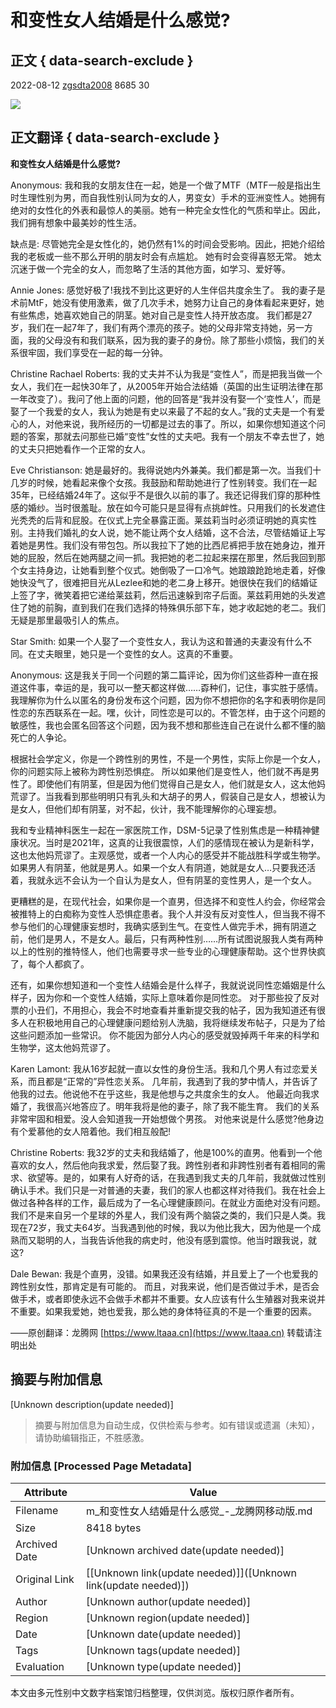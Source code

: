 # 和变性女人结婚是什么感觉?

## 正文 { data-search-exclude }


2022-08-12 [zgsdta2008](https://www.ltaaa.cn/author/322995) 8685 30

![](http://img.ltaaa.cn/uploadfile/2022/08/12/16602915125986.jpg) 

## 正文翻译 { data-search-exclude }

**和变性女人结婚是什么感觉?**

Anonymous: 
我和我的女朋友住在一起，她是一个做了MTF（MTF一般是指出生时生理性别为男，而自我性别认同为女的人，男变女）手术的亚洲变性人。她拥有绝对的女性化的外表和最惊人的美丽。她有一种完全女性化的气质和举止。因此，我们拥有想象中最美妙的性生活。

缺点是: 尽管她完全是女性化的，她仍然有1%的时间会受影响。因此，把她介绍给我的老板或一些不那么开明的朋友时会有点尴尬。 她有时会变得喜怒无常。 她太沉迷于做一个完全的女人，而忽略了生活的其他方面，如学习、爱好等。

Annie Jones:
感觉好极了!我找不到比这更好的人生伴侣共度余生了。 我的妻子是术前MtF，她没有使用激素，做了几次手术，她努力让自己的身体看起来更好，她有些焦虑，她喜欢她自己的阴茎。她对自己是变性人持开放态度。 我们都是27岁，我们在一起7年了，我们有两个漂亮的孩子。她的父母非常支持她，另一方面，我的父母没有和我们联系，因为我的妻子的身份。除了那些小烦恼，我们的关系很牢固，我们享受在一起的每一分钟。

Christine Rachael Roberts:
我的丈夫并不认为我是“变性人”，而是把我当做一个女人，我们在一起快30年了，从2005年开始合法结婚（英国的出生证明法律在那一年改变了）。我问了他上面的问题，他的回答是“我并没有娶一个‘变性人’，而是娶了一个我爱的女人，我认为她是有史以来最了不起的女人。”我的丈夫是一个有爱心的人，对他来说，我所经历的一切都是过去的事了。所以，如果你想知道这个问题的答案，那就去问那些已婚“变性”女性的丈夫吧。我有一个朋友不幸去世了，她的丈夫只把她看作一个正常的女人。

Eve Christianson: 
她是最好的。我得说她内外兼美。我们都是第一次。当我们十几岁的时候，她看起来像个女孩。我鼓励和帮助她进行了性别转变。我们在一起35年，已经结婚24年了。这似乎不是很久以前的事了。我还记得我们穿的那种性感的婚纱。当时很羞耻。放在如今可能只是显得有点挑衅性。只用我们的长发遮住光秃秃的后背和屁股。在仪式上完全暴露正面。莱兹莉当时必须证明她的真实性别。主持我们婚礼的女人说，她不能让两个女人结婚，这不合法，尽管结婚证上写着她是男性。我们没有带包包。所以我拉下了她的比西尼裤把手放在她身边，推开她的屁股，然后在她两腿之间一抓。我把她的老二拉起来摆在那里，然后我回到那个女主持身边，让她看到整个仪式。她倒吸了一口冷气。她踉踉跄跄地走着，好像她快没气了，很难把目光从Lezlee和她的老二身上移开。她很快在我们的结婚证上签了字，微笑着把它递给莱兹莉，然后迅速躲到帘子后面。莱兹莉用她的头发遮住了她的前胸，直到我们在我们选择的特殊俱乐部下车，她才收起她的老二。我们无疑是那里最吸引人的焦点。

Star Smith:
如果一个人娶了一个变性女人，我认为这和普通的夫妻没有什么不同。在丈夫眼里，她只是一个变性的女人。这真的不重要。

Anonymous:
这是我关于同一个问题的第二篇评论，因为你们这些孬种一直在报道这件事，幸运的是，我可以一整天都这样做……孬种们，记住，事实胜于感情。 我理解你为什么以匿名的身份发布这个问题，因为你不想把你的名字和表明你是同性恋的东西联系在一起。嘿，伙计，同性恋是可以的。不管怎样，由于这个问题的敏感性，我也会匿名回答这个问题，因为我不想和那些连自己在说什么都不懂的脑死亡的人争论。

根据社会学定义，你是一个跨性别的男性，不是一个男性，实际上你是一个女人，你的问题实际上被称为跨性别恐惧症。 所以如果他们是变性人，他们就不再是男性了。即使他们有阴茎，但是因为他们觉得自己是女人，他们就是女人，这太他妈荒谬了。当我看到那些明明只有乳头和大胡子的男人，假装自己是女人，想被认为是女人，但他们却有阴茎，对不起，伙计，我不能理解你的心理妄想。

我和专业精神科医生一起在一家医院工作，DSM-5记录了性别焦虑是一种精神健康状况。当时是2021年，这真的让我很震惊，人们的感情现在被认为是新科学，这也太他妈荒谬了。主观感觉，或者一个人内心的感受并不能战胜科学或生物学。 如果男人有阴茎，他就是男人。如果一个女人有阴道，她就是女人…只要我还活着，我就永远不会认为一个自认为是女人，但有阴茎的变性男人，是一个女人。

更糟糕的是，在现代社会，如果你是一个直男，但选择不和变性人约会，你经常会被推特上的白痴称为变性人恐惧症患者。我个人并没有反对变性人，但当我不得不参与他们的心理健康妄想时，我确实感到生气。在变性人做完手术，拥有阴道之前，他们是男人，不是女人。最后，只有两种性别……所有试图说服我人类有两种以上的性别的推特怪人，他们也需要寻求一些专业的心理健康帮助。这个世界快疯了，每个人都疯了。

还有，如果你想知道和一个变性人结婚会是什么样子，我就说说同性恋婚姻是什么样子，因为你和一个变性人结婚，实际上意味着你是同性恋。 对于那些投了反对票的小丑们，不用担心，我会不时地查看并重新提交我的帖子，因为我知道还有很多人在积极地用自己的心理健康问题给别人洗脑，我将继续发布帖子，只是为了给这些问题添加一些常识。 你不能因为部分人内心的感受就毁掉两千年来的科学和生物学，这太他妈荒谬了。

Karen Lamont:
我从16岁起就一直以女性的身份生活。我和几个男人有过恋爱关系，而且都是“正常的”异性恋关系。 几年前，我遇到了我的梦中情人，并告诉了他我的过去。他说他不在乎这些，我是他想与之共度余生的女人。 他最近向我求婚了，我很高兴地答应了。明年我将是他的妻子，除了我不能生育。 我们的关系非常牢固和相爱。没人会知道我一开始想做个男孩。 对他来说是什么感觉?他身边有个爱慕他的女人陪着他。我们相互般配!

Christine Roberts:
我32岁的丈夫和我结婚了，他是100%的直男。他看到一个他喜欢的女人，然后他向我求爱，然后娶了我。跨性别者和非跨性别者有着相同的需求、欲望等。是的，如果有人好奇的话，在我遇到我丈夫的几年前，我就做过性别确认手术。我们只是一对普通的夫妻，我们的家人也都这样对待我们。我在社会上做过各种各样的工作，最后成为了一名心理健康顾问。在就业方面绝对没有问题。我们不是来自另一个星球的外星人，我们没有两个脑袋之类的，我们只是人类。我现在72岁，我丈夫64岁。当我遇到他的时候，我以为他比我大，因为他是一个成熟而又聪明的人，当我告诉他我的病史时，他没有感到震惊。他当时跟我说，就这?

Dale Bewan:
我是个直男，没错。如果我还没有结婚，并且爱上了一个也爱我的跨性别女性，那肯定是有可能的。 而且，对我来说，他们是否做过手术，是否会做手术，或者即使永远不会做手术都并不重要。女人应该有什么生殖器对我来说并不重要。如果我爱她，她也爱我，那么她的身体特征真的不是一个重要的因素。

——原创翻译：龙腾网 [https://www.ltaaa.cn](https://www.ltaaa.cn) 转载请注明出处
<!-- tcd_original_link http://m.ltaaa.cn/article/38294 -->


## 摘要与附加信息

<!-- tcd_abstract -->
[Unknown description(update needed)]
<!-- tcd_abstract_end -->

> 摘要与附加信息为自动生成，仅供检索与参考。如有错误或遗漏（未知），请协助编辑指正，不胜感激。

### 附加信息 [Processed Page Metadata]

| Attribute       | Value                                  |
|-----------------|----------------------------------------|
| Filename        | m_和变性女人结婚是什么感觉_-_龙腾网移动版.md                             |
| Size            | 8418 bytes                           |
| Archived Date   | [Unknown archived date(update needed)]                             |
| Original Link   | [[Unknown link(update needed)]]([Unknown link(update needed)])                       |
| Author          | [Unknown author(update needed)]                               |
| Region          | [Unknown region(update needed)]                               |
| Date            | [Unknown date(update needed)]                                 |
| Tags            | [Unknown tags(update needed)]                                 |
| Evaluation            | [Unknown type(update needed)]                                 |
<!-- tcd_table_end -->

本文由多元性别中文数字档案馆归档整理，仅供浏览。版权归原作者所有。

